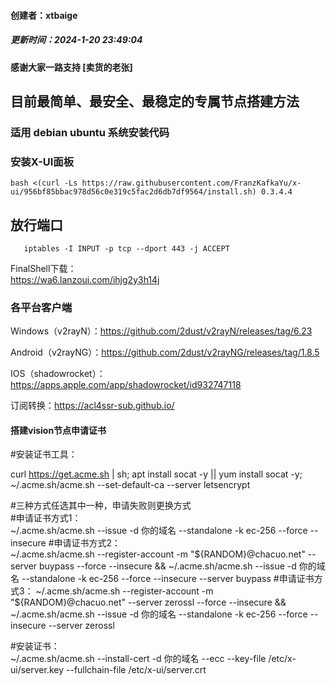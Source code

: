 #### 创建者：xtbaige  
##### 更新时间：2024-1-20 23:49:04
#### 感谢大家一路支持 [卖货的老张]  

## 目前最简单、最安全、最稳定的专属节点搭建方法  

### 适用 debian ubuntu 系统安装代码  

### 安装X-UI面板  
    bash <(curl -Ls https://raw.githubusercontent.com/FranzKafkaYu/x-ui/956bf85bbac978d56c0e319c5fac2d6db7df9564/install.sh) 0.3.4.4

## 放行端口  
       iptables -I INPUT -p tcp --dport 443 -j ACCEPT  

FinalShell下载：  
    https://wa6.lanzoui.com/ihjg2y3h14j  
### 各平台客户端  
Windows（v2rayN）：https://github.com/2dust/v2rayN/releases/tag/6.23  

Android（v2rayNG）：https://github.com/2dust/v2rayNG/releases/tag/1.8.5  

IOS（shadowrocket）：https://apps.apple.com/app/shadowrocket/id932747118  

订阅转换：https://acl4ssr-sub.github.io/  

#### 搭建vision节点申请证书  
#安装证书工具：  

curl https://get.acme.sh | sh; apt install socat -y || yum install socat -y; ~/.acme.sh/acme.sh --set-default-ca --server letsencrypt

#三种方式任选其中一种，申请失败则更换方式  
#申请证书方式1：   
~/.acme.sh/acme.sh  --issue -d 你的域名 --standalone -k ec-256 --force --insecure
#申请证书方式2：   
~/.acme.sh/acme.sh --register-account -m "${RANDOM}@chacuo.net" --server buypass --force --insecure && ~/.acme.sh/acme.sh  --issue -d 你的域名 --standalone -k ec-256 --force --insecure --server buypass
#申请证书方式3：   
~/.acme.sh/acme.sh --register-account -m "${RANDOM}@chacuo.net" --server zerossl --force --insecure && ~/.acme.sh/acme.sh  --issue -d 你的域名 --standalone -k ec-256 --force --insecure --server zerossl

#安装证书：  
~/.acme.sh/acme.sh --install-cert -d 你的域名 --ecc --key-file /etc/x-ui/server.key --fullchain-file /etc/x-ui/server.crt  
